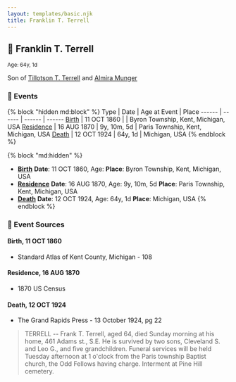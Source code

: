 ```yaml
---
layout: templates/basic.njk
title: Franklin T. Terrell
---
```

## 🔵 Franklin T. Terrell
<small>Age: 64y, 1d</small>

Son of [Tillotson T. Terrell](/people/5/59687792) and [Almira Munger](/people/3/36419408)

### 📆 Events

{% block "hidden md:block" %}
Type | Date | Age at Event | Place
------ | ------ | ------ | ------
[Birth](#event-event-2) | 11 OCT 1860 |  | Byron Township, Kent, Michigan, USA
[Residence](#event-event-0) | 16 AUG 1870 | 9y, 10m, 5d | Paris Township, Kent, Michigan, USA
[Death](#event-event-4) | 12 OCT 1924 | 64y, 1d | Michigan, USA
{% endblock %}

{% block "md:hidden" %}
- **[Birth](#event-event-2)**
**Date**: 11 OCT 1860, Age:
**Place**: Byron Township, Kent, Michigan, USA
- **[Residence](#event-event-0)**
**Date**: 16 AUG 1870, Age: 9y, 10m, 5d
**Place**: Paris Township, Kent, Michigan, USA
- **[Death](#event-event-4)**
**Date**: 12 OCT 1924, Age: 64y, 1d
**Place**: Michigan, USA
{% endblock %}

### 📰 Event Sources

#### <a id="event-event-2"></a> Birth, 11 OCT 1860
* Standard Atlas of Kent County, Michigan  - 108

#### <a id="event-event-0"></a> Residence, 16 AUG 1870
* 1870 US Census

#### <a id="event-event-4"></a> Death, 12 OCT 1924
* The Grand Rapids Press  - 13 October 1924, pg 22
>   
  > TERRELL -- Frank T. Terrell, aged 64, died Sunday morning at his home, 461 Adams st., S.E. He is survived by two sons, Cleveland S. and Leo G., and five grandchildren. Funeral services will be held Tuesday afternoon at 1 o'clock from the Paris township Baptist church, the Odd Fellows having charge. Interment at Pine Hill cemetery.